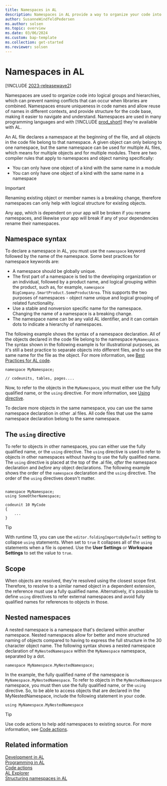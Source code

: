 ```yaml
---
title: Namespaces in AL
description: Namespaces in AL provide a way to organize your code into logical units and avoid naming conflicts.
author: SusanneWindfeldPedersen
ms.author: solsen
ms.topic: overview
ms.date: 03/06/2024
ms.custom: bap-template
ms.collection: get-started
ms.reviewer: solsen
---
```


# Namespaces in AL

[!INCLUDE [2023-releasewave2](../includes/2023-releasewave2.md)]

Namespaces are used to organize code into logical groups and hierarchies, which can prevent naming conflicts that can occur when libraries are combined. Namespaces ensure uniqueness in code names and allow reuse of names in different contexts, and provide structure for the code base, making it easier to navigate and understand. Namespaces are used in many programming languages and with [!INCLUDE [prod_short](includes/prod_short.md)] they're available with AL. 

An AL file declares a namespace at the beginning of the file, and all objects in the code file belong to that namespace. A given object can only belong to one namespace, but the same namespace can be used for multiple AL files, which means for multiple objects and for multiple modules. There are two compiler rules that apply to namespaces and object naming specifically:

  - You can only have one object of a kind with the same name in a module​
  - You can only have one object of a kind with the same name in a namespace

> [!IMPORTANT]  
> Renaming existing object or member names is a breaking change, therefore namespaces can only help with logical structure for existing objects.  
> 
> Any app, which is dependent on your app will be broken if you rename namespaces, and likewise your app will break if any of your dependencies rename their namespaces.

## Namespace syntax

To declare a namespace in AL, you must use the `namespace` keyword followed by the name of the namespace. Some best practices for namespace keywords are:

- A namespace should be globally unique. 
- The first part of a namespace is tied to the developing organization or an individual, followed by a product name, and logical grouping within the product, such as, for example, `namespace BigCompany.SmartProduct.SomeProductArea`. This supports the two purposes of namespaces - object name unique and logical grouping of related functionality.
- Use a stable and nonversion specific name for the namespace. Changing the name of a namespace is a breaking change.
- The namespace name can be any valid AL identifier, and it can contain dots to indicate a hierarchy of namespaces. 
 
The following example shows the syntax of a namespace declaration. All of the objects declared in the code file belong to the namespace `MyNamespace`. The syntax shown in the following example is for illustrational purposes, as it's still a best practice to separate objects into different files, and to use the same name for the file as the object. For more information, see [Best Practices for AL code](../compliance/apptest-bestpracticesforalcode.md).

```al
namespace MyNamespace;

// codeunits, tables, pages.... 

```

Now, to refer to the objects in the `MyNamespace`, you must either use the fully qualified name, or the `using` directive. For more information, see [Using directive](devenv-namespaces-overview.md#the-using-directive).

To declare more objects in the same namespace, you can use the same namespace declaration in other .al files. All code files that use the same namespace declaration belong to the same namespace. 

## The `using` directive

To refer to objects in other namespaces, you can either use the fully qualified name, or the `using` directive. The `using` directive is used to refer to objects in other namespaces without having to use the fully qualified name. The `using` directive is placed at the top of the .al file, *after* the namespace declaration and *before* any object declarations. The following example shows the order of the `namespace` declaration and the `using` directive. The order of the `using` directives doesn't matter.

```al

namespace MyNamespace;
using SomeOtherNamespace;

codeunit 10 MyCode
{
    ...
}
```

> [!TIP]
> With runtime 13, you can use the `editor.foldingImportsByDefault` setting to collapse `using` statements. When set to `true` it collapses all of the `using` statements when a file is opened. Use the **User Settings** or **Workspace Settings** to set the value to `true`.


## Scope

When objects are resolved, they're resolved using the closest scope first. Therefore, to resolve to a similar named object in a dependent extension, the reference must use a fully qualified name. Alternatively, it's possible to define `using` directives to refer external namespaces and avoid fully qualified names for references to objects in those. 

## Nested namespaces

A nested namespace is a namespace that's declared within another namespace. Nested namespaces allow for better and more structured naming of objects compared to having to express the full structure in the 30 character object name. The following syntax shows a nested namespace declaration of `MyNestedNamespace` within the `MyNamespace` namespace, separated by a dot.

```al
namespace MyNamespace.MyNestedNamespace;

```

In the example, the fully qualified name of the namespace is `MyNamespace.MyNestedNamespace`. To refer to objects in the `MyNestedNamespace` namespace, you must then use the fully qualified name, or the `using` directive. So, to be able to access objects that are declared in the MyNestedNamespace, include the following statement in your code.

```al
using MyNamespace.MyNestedNamespace
```

> [!TIP]  
> Use code actions to help add namespaces to existing source. For more information, see [Code actions](devenv-code-actions.md).

## Related information

[Development in AL](devenv-dev-overview.md)  
[Programming in AL](devenv-programming-in-al.md)  
[Code actions](devenv-code-actions.md)  
[AL Explorer](devenv-al-explorer.md)  
[Structuring namespaces in AL](devenv-namespaces-structure.md)  
